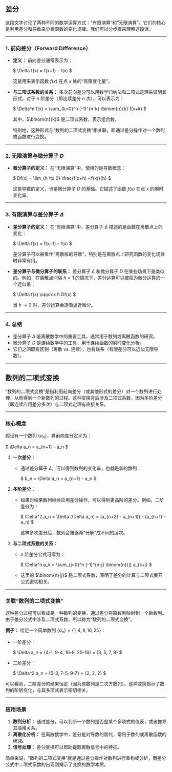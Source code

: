 ## 差分

这段文字讨论了两种不同的数学运算方式：“有限演算”和“无限演算”。它们的核心是利用差分和导数来分析函数的变化规律。我们可以分步骤来理解这段话。

------

### 1. **前向差分（Forward Difference）**

- **定义：** 前向差分通常表示为：

  $ \Delta f(x) = f(x+1) - f(x) $

  这是用来表示函数 $f(x)$ 在点 $x$ 处的“有限变化量”。

- **与二项式系数的关系：**
  多次前向差分可以用数学归纳法和二项式定理来证明其形式。对于 $n$ 阶差分（即连续差分 $n$ 次），可以表示为：

  $ \Delta^n f(x) = \sum_{k=0}^n (-1)^{n-k} \binom{n}{k} f(x+k) $

  其中，$\binom{n}{k}$ 是二项式系数，表示组合数。

  特别地，这种形式与“数列的二项式变换”相关联，即通过差分操作对一个数列或函数进行变换。

------

### 2. **无限演算与微分算子 $D$**

- **微分算子的定义：**
  在“无限演算”中，使用的是导数概念： 

  $ Df(x) = \lim_{h \to 0} \frac{f(x+h) - f(x)}{h} $

  这是导数的定义，也是微分算子 $D$ 的基础。它描述了函数 $f(x)$ 在点 $x$ 的瞬时变化率。

------

### 3. **有限演算与差分算子 $\Delta$**

- **差分算子的定义：**
  在“有限演算”中，差分算子 $\Delta$ 描述的是函数在离散点上的变化：

  $ \Delta f(x) = f(x+1) - f(x) $

  差分算子可以被看作“离散版的导数”，特别是在离散点上研究函数的变化规律时非常有用。

- **差分算子与微分算子的联系：**
  差分算子 $\Delta$ 和微分算子 $D$ 在某些场景下是类似的。例如，在离散点间隔 $h = 1$ 的情况下，差分运算可以被视为微分运算的一个近似值：

  $ \Delta f(x) \approx h Df(x) $

  当 $h \to 0$ 时，差分运算会逐渐逼近微分。

------

### 4. **总结**

- 差分算子 $\Delta$ 是离散数学中的重要工具，通常用于数列或离散函数的研究。
- 微分算子 $D$ 是连续数学中的工具，用于连续函数的瞬时变化分析。
- 它们之间既有区别（离散 vs. 连续），也有联系（有限差分可以近似无限导数）。

------

## 数列的二项式变换

“数列的二项式变换”是指利用前向差分（或其他形式的差分）对一个数列进行处理，从而得到一个新数列的过程。这种变换背后涉及二项式系数，因为多阶差分（即连续应用差分多次）与二项式定理有直接关系。

------

### 核心概念

假设有一个数列 $\{a_n\}$，其前向差分定义为：

$ \Delta a_n = a_{n+1} - a_n $

1. **一次差分：**
   - 通过差分算子 $\Delta$，可以得到数列的变化率，也就是新的数列： 

     $ b_n = \Delta a_n = a_{n+1} - a_n $

2. **多阶差分：**
   - 如果对结果数列继续应用差分操作，可以得到更高阶的差分。例如，二阶差分为： 

     $ \Delta^2 a_n = \Delta (\Delta a_n) = (a_{n+2} - a_{n+1}) - (a_{n+1} - a_n) $

     这样多次差分后，数列会被逐渐“分解”成不同的层次。

3. **与二项式系数的关系：**
   - $n$ 阶差分公式可写为： 

     $ \Delta^n a_k = \sum_{j=0}^n (-1)^{n-j} \binom{n}{j} a_{k+j} $

   - 这里的 $\binom{n}{j}$ 是二项式系数，表明了差分的计算与二项式展开公式密切相关。

------

### 关联“数列的二项式变换”

这种差分过程可以看成是一种数列的变换，通过差分将原数列映射到一个新数列。由于差分公式中涉及二项式系数，所以称为“数列的二项式变换”。

**例子：** 给定一个简单数列 $\{a_n\} = \{1, 4, 9, 16, 25\}$：

- 一阶差分： 

  $ \Delta a_n = \{4-1, 9-4, 16-9, 25-16\} = \{3, 5, 7, 9\} $

- 二阶差分： 

  $ \Delta^2 a_n = \{5-3, 7-5, 9-7\} = \{2, 2, 2\} $

可以看到，二阶差分的结果恒定（因为原数列是二次方数列）。这种变换揭示了数列的阶层变化，与其多项式表示密切相关。

------

### 应用场景

1. **数列分析：** 通过差分，可以判断一个数列是否是某个多项式的值表，或者推导其递推关系。
2. **离散化分析：** 在离散数学中，差分是对导数的替代，常用于数列或离散函数的研究。
3. **信号处理：** 差分变换可以帮助提取离散信号中的特征。

简单来说，“数列的二项式变换”就是通过差分操作对数列进行重构或分析，而差分公式中二项式系数的出现则揭示了变换的数学本质。